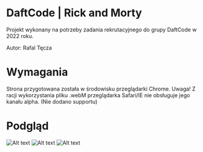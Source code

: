 # DaftCode | Rick and Morty

Projekt wykonany na potrzeby zadania rekrutacyjnego do grupy DaftCode w 2022 roku.

Autor: Rafal Tęcza

# Wymagania
Strona przygotowana została w środowisku przeglądarki Chrome. 
Uwaga! Z racji wykorzystania pliku .webM przeglądarka Safari/IE nie obsługuje jego kanału alpha. (Nie dodano supportu)

# Podgląd
![Alt text](https://i.imgur.com/5fbUhL8.png "Image1")
![Alt text](https://i.imgur.com/g4Gcxfp.png "Image2")
![Alt text](https://i.imgur.com/vlHO7Rn.png "Image3")
